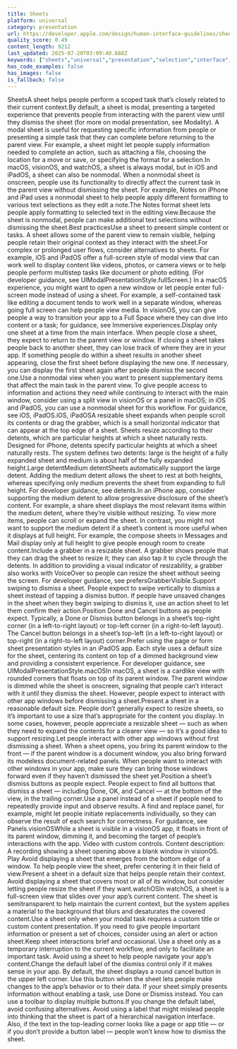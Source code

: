 ```yaml
---
title: Sheets
platform: universal
category: presentation
url: https://developer.apple.com/design/human-interface-guidelines/sheets
quality_score: 0.49
content_length: 9212
last_updated: 2025-07-20T03:09:40.688Z
keywords: ["sheets","universal","presentation","selection","interface","system","visual","voiceover","buttons","layout","input","controls","navigation"]
has_code_examples: false
has_images: false
is_fallback: false
---
```


SheetsA sheet helps people perform a scoped task that’s closely related to their current context.By default, a sheet is modal, presenting a targeted experience that prevents people from interacting with the parent view until they dismiss the sheet (for more on modal presentation, see Modality). A modal sheet is useful for requesting specific information from people or presenting a simple task that they can complete before returning to the parent view. For example, a sheet might let people supply information needed to complete an action, such as attaching a file, choosing the location for a move or save, or specifying the format for a selection.In macOS, visionOS, and watchOS, a sheet is always modal, but in iOS and iPadOS, a sheet can also be nonmodal. When a nonmodal sheet is onscreen, people use its functionality to directly affect the current task in the parent view without dismissing the sheet. For example, Notes on iPhone and iPad uses a nonmodal sheet to help people apply different formatting to various text selections as they edit a note.The Notes format sheet lets people apply formatting to selected text in the editing view.Because the sheet is nonmodal, people can make additional text selections without dismissing the sheet.Best practicesUse a sheet to present simple content or tasks. A sheet allows some of the parent view to remain visible, helping people retain their original context as they interact with the sheet.For complex or prolonged user flows, consider alternatives to sheets. For example, iOS and iPadOS offer a full-screen style of modal view that can work well to display content like videos, photos, or camera views or to help people perform multistep tasks like document or photo editing. (For developer guidance, see UIModalPresentationStyle.fullScreen.) In a macOS experience, you might want to open a new window or let people enter full-screen mode instead of using a sheet. For example, a self-contained task like editing a document tends to work well in a separate window, whereas going full screen can help people view media. In visionOS, you can give people a way to transition your app to a Full Space where they can dive into content or a task; for guidance, see Immersive experiences.Display only one sheet at a time from the main interface. When people close a sheet, they expect to return to the parent view or window. If closing a sheet takes people back to another sheet, they can lose track of where they are in your app. If something people do within a sheet results in another sheet appearing, close the first sheet before displaying the new one. If necessary, you can display the first sheet again after people dismiss the second one.Use a nonmodal view when you want to present supplementary items that affect the main task in the parent view. To give people access to information and actions they need while continuing to interact with the main window, consider using a split view in visionOS or a panel in macOS; in iOS and iPadOS, you can use a nonmodal sheet for this workflow. For guidance, see iOS, iPadOS.iOS, iPadOSA resizable sheet expands when people scroll its contents or drag the grabber, which is a small horizontal indicator that can appear at the top edge of a sheet. Sheets resize according to their detents, which are particular heights at which a sheet naturally rests. Designed for iPhone, detents specify particular heights at which a sheet naturally rests. The system defines two detents: large is the height of a fully expanded sheet and medium is about half of the fully expanded height.Large detentMedium detentSheets automatically support the large detent. Adding the medium detent allows the sheet to rest at both heights, whereas specifying only medium prevents the sheet from expanding to full height. For developer guidance, see detents.In an iPhone app, consider supporting the medium detent to allow progressive disclosure of the sheet’s content. For example, a share sheet displays the most relevant items within the medium detent, where they’re visible without resizing. To view more items, people can scroll or expand the sheet. In contrast, you might not want to support the medium detent if a sheet’s content is more useful when it displays at full height. For example, the compose sheets in Messages and Mail display only at full height to give people enough room to create content.Include a grabber in a resizable sheet. A grabber shows people that they can drag the sheet to resize it; they can also tap it to cycle through the detents. In addition to providing a visual indicator of resizability, a grabber also works with VoiceOver so people can resize the sheet without seeing the screen. For developer guidance, see prefersGrabberVisible.Support swiping to dismiss a sheet. People expect to swipe vertically to dismiss a sheet instead of tapping a dismiss button. If people have unsaved changes in the sheet when they begin swiping to dismiss it, use an action sheet to let them confirm their action.Position Done and Cancel buttons as people expect. Typically, a Done or Dismiss button belongs in a sheet’s top-right corner (in a left-to-right layout) or top-left corner (in a right-to-left layout). The Cancel button belongs in a sheet’s top-left (in a left-to-right layout) or top-right (in a right-to-left layout) corner.Prefer using the page or form sheet presentation styles in an iPadOS app. Each style uses a default size for the sheet, centering its content on top of a dimmed background view and providing a consistent experience. For developer guidance, see UIModalPresentationStyle.macOSIn macOS, a sheet is a cardlike view with rounded corners that floats on top of its parent window. The parent window is dimmed while the sheet is onscreen, signaling that people can’t interact with it until they dismiss the sheet. However, people expect to interact with other app windows before dismissing a sheet.Present a sheet in a reasonable default size. People don’t generally expect to resize sheets, so it’s important to use a size that’s appropriate for the content you display. In some cases, however, people appreciate a resizable sheet — such as when they need to expand the contents for a clearer view — so it’s a good idea to support resizing.Let people interact with other app windows without first dismissing a sheet. When a sheet opens, you bring its parent window to the front — if the parent window is a document window, you also bring forward its modeless document-related panels. When people want to interact with other windows in your app, make sure they can bring those windows forward even if they haven’t dismissed the sheet yet.Position a sheet’s dismiss buttons as people expect. People expect to find all buttons that dismiss a sheet — including Done, OK, and Cancel — at the bottom of the view, in the trailing corner.Use a panel instead of a sheet if people need to repeatedly provide input and observe results. A find and replace panel, for example, might let people initiate replacements individually, so they can observe the result of each search for correctness. For guidance, see Panels.visionOSWhile a sheet is visible in a visionOS app, it floats in front of its parent window, dimming it, and becoming the target of people’s interactions with the app. Video with custom controls. Content description: A recording showing a sheet opening above a blank window in visionOS. Play Avoid displaying a sheet that emerges from the bottom edge of a window. To help people view the sheet, prefer centering it in their field of view.Present a sheet in a default size that helps people retain their context. Avoid displaying a sheet that covers most or all of its window, but consider letting people resize the sheet if they want.watchOSIn watchOS, a sheet is a full-screen view that slides over your app’s current content. The sheet is semitransparent to help maintain the current context, but the system applies a material to the background that blurs and desaturates the covered content.Use a sheet only when your modal task requires a custom title or custom content presentation. If you need to give people important information or present a set of choices, consider using an alert or action sheet.Keep sheet interactions brief and occasional. Use a sheet only as a temporary interruption to the current workflow, and only to facilitate an important task. Avoid using a sheet to help people navigate your app’s content.Change the default label of the dismiss control only if it makes sense in your app. By default, the sheet displays a round cancel button in the upper left corner. Use this button when the sheet lets people make changes to the app’s behavior or to their data. If your sheet simply presents information without enabling a task, use Done or Dismiss instead. You can use a toolbar to display multiple buttons.If you change the default label, avoid confusing alternatives. Avoid using a label that might mislead people into thinking that the sheet is part of a hierarchical navigation interface. Also, if the text in the top-leading corner looks like a page or app title — or if you don’t provide a button label — people won’t know how to dismiss the sheet.
